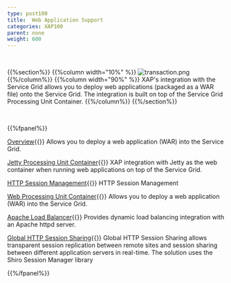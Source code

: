 ```yaml
---
type: post100
title:  Web Application Support
categories: XAP100
parent: none
weight: 600
---
```


<br>

{{%section%}}
{{%column width="10%" %}}
![transaction.png](/attachment_files/subject/web.png)
{{%/column%}}
{{%column width="90%" %}}
XAP's integration with the Service Grid allows you to deploy web applications (packaged as a WAR file) onto the Service Grid. The integration is built on top of the Service Grid Processing Unit Container.
{{%/column%}}
{{%/section%}}

<br>

{{%fpanel%}}

[Overview](./web-application-support.html){{<wbr>}}
Allows you to deploy a web application (WAR) into the Service Grid.

[Jetty Processing Unit Container](./web-jetty-processing-unit-container.html){{<wbr>}}
XAP integration with Jetty as the web container when running web applications on top of the Service Grid.

[HTTP Session Management](./http-session-management.html){{<wbr>}}
HTTP Session Management

[Web Processing Unit Container](./web-processing-unit-container.html){{<wbr>}}
Allows you to deploy a web application (WAR) into the Service Grid.

[Apache Load Balancer](./apache-load-balancer-agent.html){{<wbr>}}
Provides dynamic load balancing integration with an Apache httpd server.

[Global HTTP Session Sharing](./global-http-session-sharing-overview.html){{<wbr>}}
Global HTTP Session Sharing allows transparent session replication between remote sites and session sharing between different application servers in real-time. The solution uses the Shiro Session Manager library

{{%/fpanel%}}

